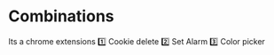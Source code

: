 # Combinations
Its a chrome extensions 
 :one: Cookie delete
 :two: Set Alarm
 :three: Color picker

